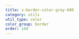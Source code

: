 ```yaml
---
title: s-border-color-gray-600
category: utils
util_type: color
color_group: border
order: 144
---
```

<div class="s-border-color-gray-600"></div>